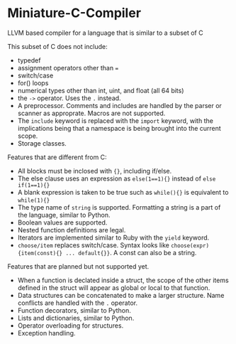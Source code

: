 # Miniature-C-Compiler
LLVM based compiler for a language that is similar to a subset of C

This subset of C does not include:
* typedef
* assignment operators other than ```=```
* switch/case
* for() loops
* numerical types other than int, uint, and float (all 64 bits)
* the ```->``` operator. Uses the ```.``` instead.
* A preprocessor. Comments and includes are handled by the parser or scanner as approprate. Macros are not supported.
* The ```include``` keyword is replaced with the ```import``` keyword, with the implications being that a namespace is being brought into the current scope.
* Storage classes.

Features that are different from C:
* All blocks must be inclosed with ```{}```, including if/else.
* The else clause uses an expression as ```else(1==1){}``` instead of ```else if(1==1){}```
* A blank expression is taken to be true such as ```while(){}``` is equivalent to ```while(1){}```
* The type name of ```string``` is supported. Formatting a string is a part of the language, similar to Python.
* Boolean values are supported.
* Nested function definitions are legal.
* Iterators are implemented similar to Ruby with the ```yield``` keyword.
* ```choose/item``` replaces switch/case. Syntax looks like ```choose(expr){item(const){} ... default{}}```. A const can also be a string.

Features that are planned but not supported yet.
* When a function is declated inside a struct, the scope of the other items defined in the struct will appear as global or local to that function.
* Data structures can be concatenated to make a larger structure. Name conflicts are handled with the ```.``` operator.
* Function decorators, similar to Python.
* Lists and dictionaries, similar to Python.
* Operator overloading for structures. 
* Exception handling.
